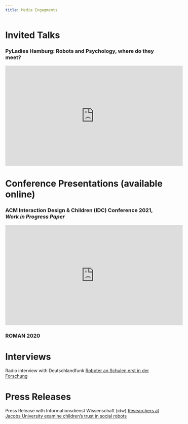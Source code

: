 ```yaml
---
title: Media Engagments
---
```


# Invited Talks

### PyLadies Hamburg: Robots and Psychology, where do they meet?

<iframe width="560" height="315" src="https://www.youtube.com/embed/AA573F7yBFE?start=195" title="YouTube video player" frameborder="0" allow="accelerometer; autoplay; clipboard-write; encrypted-media; gyroscope; picture-in-picture" allowfullscreen></iframe>

# Conference Presentations (available online)

### ACM Interaction Design & Children (IDC) Conference 2021, *Work in Progress Paper*

<iframe width="560" height="315" src="https://www.youtube.com/embed/azfNuswcuSQ" title="YouTube video player" frameborder="0" allow="accelerometer; autoplay; clipboard-write; encrypted-media; gyroscope; picture-in-picture" allowfullscreen></iframe>

### ROMAN 2020


# Interviews

Radio interview with Deutschlandfunk <a href="https://www.deutschlandfunk.de/dlf-audio-archiv.2386.de.html?drau:broadcast_id=191">Roboter an Schulen erst in der Forschung</a>

# Press Releases

Press Release with Informationsdienst Wissenschaft (idw) 
<a href="https://idw-online.de/en/news766410">Researchers at Jacobs University examine children’s trust in social robots</a>

